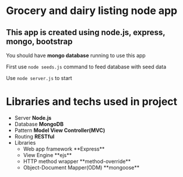 # Grocery and dairy listing node app

## This app is created using **node.js, express, mongo, bootstrap**

You should have **mongo database** running to use this app

First use `node seeds.js` command to feed database with seed data

Use `node server.js` to start

# Libraries and techs used in project

- Server **Node.js**
- Database **MongoDB**
- Pattern **Model View Controller(MVC)**
- Routing **RESTful**
- Libraries
  - Web app framework \*\*Express\*\*
  - View Engine \*\*ejs\*\*
  - HTTP method wrapper \*\*method-override\*\*
  - Object-Document Mapper(ODM) \*\*mongoose\*\*
